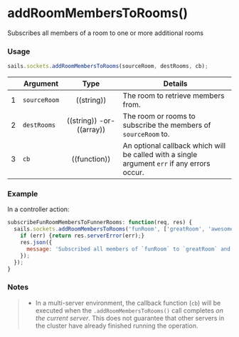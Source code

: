 # addRoomMembersToRooms()

Subscribes all members of a room to one or more additional rooms

### Usage

```js
sails.sockets.addRoomMembersToRooms(sourceRoom, destRooms, cb);
```


|   | Argument   | Type        | Details |
|---|------------|:-----------:|---------|
| 1 | `sourceRoom`   | ((string)) | The room to retrieve members from.
| 2 | `destRooms` | ((string)) -or- ((array))  | The room or rooms to subscribe the members of `sourceRoom` to.
| 3 | `cb`       | ((function))| An optional callback which will be called with a single argument `err` if any errors occur.

### Example

In a controller action:

```javascript
subscribeFunRoomMembersToFunnerRooms: function(req, res) {
  sails.sockets.addRoomMembersToRooms('funRoom', ['greatRoom', 'awesomeRoom'], function(err) {
    if (err) {return res.serverError(err);}
    res.json({
      message: 'Subscribed all members of `funRoom` to `greatRoom` and `awesomeRoom`!'
    });
  });
}
```

### Notes
> + In a multi-server environment, the callback function (`cb`) will be executed when the `.addRoomMembersToRooms()` call completes _on the current server_.  This does not guarantee that other servers in the cluster have already finished running the operation.

<docmeta name="displayName" value="addRoomMembersToRooms()">

